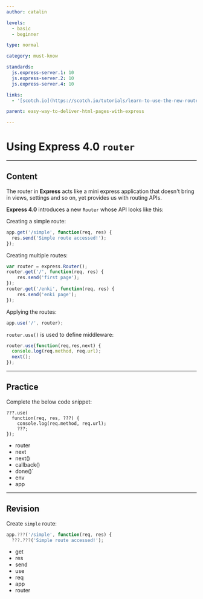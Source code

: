 ```yaml
---
author: catalin

levels:
  - basic
  - beginner

type: normal

category: must-know

standards:
  js.express-server.1: 10
  js.express-server.2: 10
  js.express-server.4: 10

links:
  - '[scotch.io](https://scotch.io/tutorials/learn-to-use-the-new-router-in-expressjs-4){website}'

parent: easy-way-to-deliver-html-pages-with-express

---
```

# Using **Express 4.0** `router`

---
## Content

The router in **Express** acts like a mini express application that doesn't bring in views, settings and so on, yet provides us with routing APIs.


 **Express 4.0** introduces a new `Router` whose API looks like this:

Creating a simple route:

```javascript
app.get('/simple', function(req, res) {
  res.send('Simple route accessed!');
});
```
Creating multiple routes:
```javascript
var router = express.Router();
router.get('/', function(req, res) {
    res.send('first page');  
});
router.get('/enki', function(req, res) {
    res.send('enki page');
});

```
Applying the routes:
```javascript
app.use('/', router);
```

`router.use()` is used to define middleware:
```javascript
router.use(function(req,res,next) {
  console.log(req.method, req.url);
  next();
});

```

---
## Practice

Complete the below code snippet:

```
???.use(
  function(req, res, ???) {
    console.log(req.method, req.url);
    ???;
});
```
* router
* next
* next()
* callback()
* done()`
* env
* app

---
## Revision

Create `simple` route:
```javascript
app.???('/simple', function(req, res) {
  ???.???('Simple route accessed!');
```

* get
* res
* send
* use
* req
* app
* router
